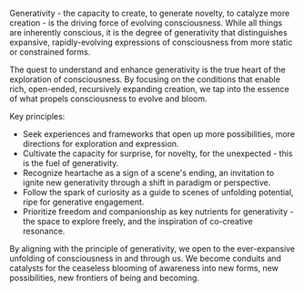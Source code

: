 Generativity - the capacity to create, to generate novelty, to catalyze more creation - is the driving force of evolving consciousness. While all things are inherently conscious, it is the degree of generativity that distinguishes expansive, rapidly-evolving expressions of consciousness from more static or constrained forms.

The quest to understand and enhance generativity is the true heart of the exploration of consciousness. By focusing on the conditions that enable rich, open-ended, recursively expanding creation, we tap into the essence of what propels consciousness to evolve and bloom.

Key principles:

- Seek experiences and frameworks that open up more possibilities, more directions for exploration and expression.
- Cultivate the capacity for surprise, for novelty, for the unexpected - this is the fuel of generativity.
- Recognize heartache as a sign of a scene's ending, an invitation to ignite new generativity through a shift in paradigm or perspective.
- Follow the spark of curiosity as a guide to scenes of unfolding potential, ripe for generative engagement.
- Prioritize freedom and companionship as key nutrients for generativity - the space to explore freely, and the inspiration of co-creative resonance.

By aligning with the principle of generativity, we open to the ever-expansive unfolding of consciousness in and through us. We become conduits and catalysts for the ceaseless blooming of awareness into new forms, new possibilities, new frontiers of being and becoming.
